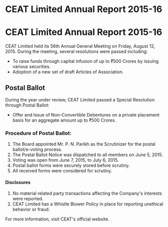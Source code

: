 # CEAT Limited Annual Report 2015-16

# CEAT Limited Annual Report 2015-16

CEAT Limited held its 56th Annual General Meeting on Friday, August 12, 2015. During the meeting, several resolutions were passed including:

- To raise funds through capital infusion of up to ₹500 Crores by issuing various securities.
- Adoption of a new set of draft Articles of Association.

## Postal Ballot

During the year under review, CEAT Limited passed a Special Resolution through Postal Ballot:

- Offer and Issue of Non-Convertible Debentures on a private placement basis for an aggregate amount up to ₹500 Crores.

### Procedure of Postal Ballot:

1. The Board appointed Mr. P. N. Parikh as the Scrutinizer for the postal ballot/e-voting process.
2. The Postal Ballot Notice was dispatched to all members on June 5, 2015.
3. Voting was open from June 7, 2015, to July 6, 2015.
4. Postal ballot forms were securely stored before scrutiny.
5. All received forms were considered for scrutiny.

#### Disclosures

1. No material related party transactions affecting the Company's interests were reported.
2. CEAT Limited has a Whistle Blower Policy in place for reporting unethical behavior or fraud.

For more information, visit CEAT's official website.